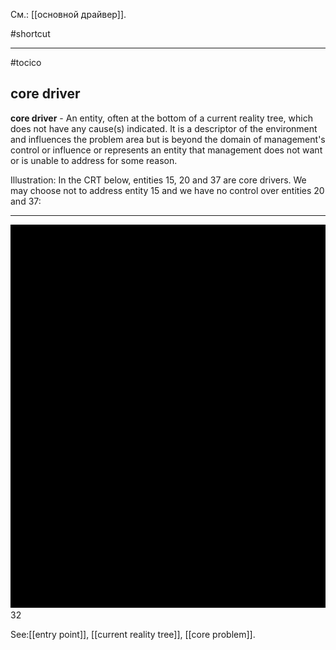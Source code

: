 См.: [[основной драйвер]].

#shortcut




<hr/>

#tocico

## core driver

<b>core driver</b> - An entity, often at the bottom of a current reality tree, which does not have any cause(s) indicated.  It is a descriptor of the environment and influences the problem area but is beyond the domain of management's control or influence or represents an entity that management does not want or is unable to address for some reason. 


Illustration:  In the CRT below, entities 15, 20 and 37 are core drivers.  We may choose not to address entity 15 and we have no control over entities 20 and 37: 
<hr/>
<img src="./tocico_dictionary_2nd_editio-32_1.png"/>
32 
 



See:[[entry point]], [[current reality tree]], [[core problem]].

